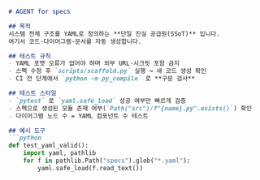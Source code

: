 ```markdown
# AGENT for specs

## 목적
시스템 전체 구조를 YAML로 정의하는 **단일 진실 공급원(SSoT)** 입니다.  
여기서 코드·다이어그램·문서를 자동 생성합니다.

## 테스트 규칙
- YAML 포맷 오류가 없어야 하며 외부 URL·시크릿 포함 금지  
- 스펙 수정 후 `scripts/scaffold.py` 실행 → 새 코드 생성 확인  
- CI 전 단계에서 `python -m py_compile` 로 **구문 검사**

## 테스트 스타일
- `pytest` 로 `yaml.safe_load` 성공 여부만 빠르게 검증  
- 스펙으로 생성된 모듈 존재 여부(`Path("src")/f"{name}.py".exists()`) 확인  
- 다이어그램 노드 수 = YAML 컴포넌트 수 테스트

## 예시 도구
```python
def test_yaml_valid():
    import yaml, pathlib
    for f in pathlib.Path("specs").glob("*.yaml"):
        yaml.safe_load(f.read_text())